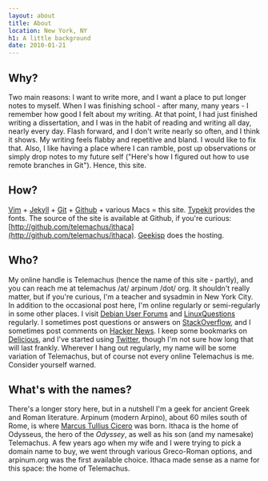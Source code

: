 ```yaml
---
layout: about
title: About
location: New York, NY
h1: A little background
date: 2010-01-21
---
```


## Why?

Two main reasons: I want to write more, and I want a place to put longer notes to myself. When I was finishing school - after many, many years - I remember how good I felt about my writing. At that point, I had just finished writing a dissertation, and I was in the habit of reading and writing all day, nearly every day. Flash forward, and I don't write nearly so often, and I think it shows. My writing feels flabby and repetitive and bland. I would like to fix that. Also, I like having a place where I can ramble, post up observations or simply drop notes to my future self ("Here's how I figured out how to use remote branches in Git"). Hence, this site.

## How?

[Vim][v] + [Jekyll][j] + [Git][g] + [Github][gh] + various Macs = this site. [Typekit][t] provides the fonts. The source of the site is available at Github, if you're curious: [http://github.com/telemachus/ithaca](http://github.com/telemachus/ithaca). [Geekisp][gi] does the hosting.

[v]: http://www.vim.org/
[j]: http://wiki.github.com/mojombo/jekyll/
[g]: http://git-scm.com/
[gh]: http://github.com/
[t]: http://typekit.com/
[gi]: http://geekisp.com/

## Who?

My online handle is Telemachus (hence the name of this site - partly), and you can reach me at telemachus /at/ arpinum /dot/ org. It shouldn't really matter, but if you're curious, I'm a teacher and sysadmin in New York City. In addition to the occasional post here, I'm online regularly or semi-regularly in some other places. I visit [Debian User Forums][df] and [LinuxQuestions][lq] regularly. I sometimes post questions or answers on [StackOverflow][so], and I sometimes post comments on [Hacker News][hn]. I keep some bookmarks on [Delicious][d], and I've started using [Twitter][tw], though I'm not sure how long that will last frankly. Wherever I hang out regularly, my name will be some variation of Telemachus, but of course not every online Telemachus is me. Consider yourself warned.

[df]: http://forums.debian.net/
[lq]: http://www.linuxquestions.org/questions/ 
[so]: http://stackoverflow.com/users/26702/telemachus
[hn]: http://news.ycombinator.com/
[d]: http://delicious.com/Telemachus_
[tw]: http://twitter.com/_telemachus

## What's with the names?

There's a longer story here, but in a nutshell I'm a geek for ancient Greek and Roman literature. Arpinum (modern Arpino), about 60 miles south of Rome, is where [Marcus Tullius Cicero][c] was born. Ithaca is the home of Odysseus, the hero of the _Odyssey_, as well as his son (and my namesake) Telemachus. A few years ago when my wife and I were trying to pick a domain name to buy, we went through various Greco-Roman options, and arpinum.org was the first available choice. Ithaca made sense as a name for this space: the home of Telemachus.

[c]: http://en.wikipedia.org/wiki/Cicero
